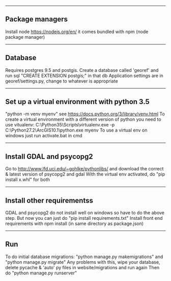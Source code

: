 ----
Package managers
----
Install node https://nodejs.org/en/ it comes bundled with npm (node package manager)

----
Database
----
Requires postgres 9.5 and postgis. 
Create a database called 'georef' and run sql "CREATE EXTENSION postgis;" in that db
Application settings are in georef/settings.py, change to whatever is appropriate

----
Set up a virtual environment with python 3.5 
----
"python -m venv myenv" see https://docs.python.org/3/library/venv.html
To create a virtual environment with a different version of python you need to use vitualenv:
C:\Python35\Scripts\virtualenv.exe -p C:\Python27.2\ArcGIS10.1\python.exe myenv
To use a virtual env on windows just run activate.bat in cmd

----
Install GDAL and psycopg2
----
Go to http://www.lfd.uci.edu/~gohlke/pythonlibs/ and download the correct & latest version of psycopg2 and gdal
With the virtual env activated, do "pip install x.whl" for both

----
Install other requirementss
----
GDAL and psycopg2 do not install well on windows so have to do the above step. But now you can just do "pip install requirements.txt"
Install front end requirements with npm install (in same directory as package.json)

----
Run
----
To do initial database migrations: "python manage.py makemigrations" and "python manage.py migrate"
Any problems with this, wipe your database, delete pycache & 'auto' py files in website/migrations and run again
Then do "python manage.py runserver"